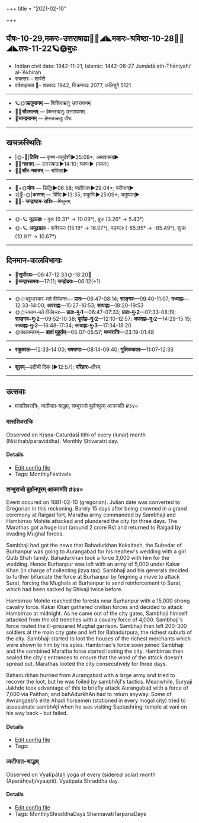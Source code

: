 +++
title = "2021-02-10"

+++
## पौषः-10-29,मकरः-उत्तराषाढा🌛🌌◢◣मकरः-श्रविष्ठा-10-28🌌🌞◢◣तपः-11-22🪐🌞बुधः
- Indian civil date: 1942-11-21, Islamic: 1442-06-27 Jumādā ath-Thāniyah/ al-ʾĀkhirah
- संवत्सरः - शार्वरी
- वर्षसङ्ख्या 🌛- शकाब्दः 1942, विक्रमाब्दः 2077, कलियुगे 5121
___________________
- 🪐🌞**ऋतुमानम्** — शिशिरऋतुः उत्तरायणम्
- 🌌🌞**सौरमानम्** — हेमन्तऋतुः उत्तरायणम्
- 🌛**चान्द्रमानम्** — हेमन्तऋतुः पौषः
___________________


## खचक्रस्थितिः
- |🌞-🌛|**तिथिः** — कृष्ण-चतुर्दशी►25:09*; अमावास्या►  
- 🌌🌛**नक्षत्रम्** — उत्तराषाढा►14:10; श्रवणः► (मकरः)  
- 🌌🌞**सौर-नक्षत्रम्** — श्रविष्ठा►  
___________________
- 🌛+🌞**योगः** — सिद्धिः►06:58; व्यतीपातः►29:04*; वरीयान्►  
- २|🌛-🌞|**करणम्** — विष्टिः►13:35; शकुनिः►25:09*; चतुष्पात्►  
- 🌌🌛- **चन्द्राष्टम-राशिः**—मिथुनम्  
___________________
- 🌞-🪐 **मूढग्रहाः** - गुरुः (9.31° → 10.09°), बुधः (3.26° → 5.43°)
- 🌞-🪐 **अमूढग्रहाः** - शनैश्चरः (15.18° → 16.07°), मङ्गलः (-85.95° → -85.49°), शुक्रः (10.91° → 10.67°)
___________________


## दिनमान-कालविभागाः
- 🌅**सूर्योदयः**—06:47-12:33🌞️-18:20🌇  
- 🌛**चन्द्रास्तमयः**—17:11; **चन्द्रोदयः**—06:12(+1)  
___________________
- 🌞⚝भट्टभास्कर-मते वीर्यवन्तः— **प्रातः**—06:47-08:14; **साङ्गवः**—09:40-11:07; **मध्याह्नः**—12:33-14:00; **अपराह्णः**—15:27-16:53; **सायाह्नः**—18:20-19:53  
- 🌞⚝सायण-मते वीर्यवन्तः— **प्रातः-मु॰1**—06:47-07:33; **प्रातः-मु॰2**—07:33-08:19; **साङ्गवः-मु॰2**—09:52-10:38; **पूर्वाह्णः-मु॰2**—12:10-12:57; **अपराह्णः-मु॰2**—14:29-15:15; **सायाह्नः-मु॰2**—16:48-17:34; **सायाह्नः-मु॰3**—17:34-18:20  
- 🌞कालान्तरम्— **ब्राह्मं मुहूर्तम्**—05:07-05:57; **मध्यरात्रिः**—23:19-01:48  
___________________
- **राहुकालः**—12:33-14:00; **यमघण्टः**—08:14-09:40; **गुलिककालः**—11:07-12:33  
___________________
- **शूलम्**—उदीची दिक् (►12:57); **परिहारः**–क्षीरम्  
___________________

## उत्सवाः
- मासशिवरात्रिः, व्यतीपात-श्राद्धम्, शम्भुराजो बुर्हानपुरम् आक्रामति #३४०
### मासशिवरात्रिः

Observed on Kṛṣṇa-Caturdaśī tithi of every (lunar) month (Niśīthaḥ/paraviddha). Monthly Shivaratri day.

#### Details
- [Edit config file](https://github.com/jyotisham/adyatithi/tree/master/devatA/shaiva/lunar_month/tithi/00/29/mAsazivarAtriH.toml)
- Tags: MonthlyFestivals


### शम्भुराजो बुर्हानपुरम् आक्रामति #३४०

Event occured on 1681-02-10 (gregorian). Julian date was converted to Gregorian in this reckoning. Barely 15 days after being crowned in a grand ceremony at Raigad fort, Maratha army commanded by Sambhaji and Hambirrao Mohite attacked and plundered the city for three days. The Marathas got a huge loot (around 2 crore Rs) and returned to Raigad by evading Mughal forces.

Sambhaji had got the news that Bahadurkhan Kokaltash, the Subedar of Burhanpur was going to Aurangabad for his nephew's wedding with a girl Qutb Shah family. Bahadurkhan took a force 3,000 with him for the wedding. Hence Burhanpur was left with an army of 5,000 under Kakar Khan (in charge of collecting jizya tax). Sambhaji and his generals decided to further bifurcate the force at Burhanpur by feigning a move to attack Surat, forcing the Mughals at Burhanpur to send reinforcement to Surat, which had been sacked by Shivaji twice before.

Hambirrao Mohite reached the forests near Burhanpur with a 15,000 strong cavalry force. Kakar Khan gathered civilian forces and decided to attack Hambirrao at midnight. As he came out of the city gates, Sambhaji himself attacked from the old trenches with a cavalry force of 4,000. Sambhaji's force routed the ill-prepared Mughal garrison. Sambhaji then left 200-300 soldiers at the main city gate and left for Bahadurpura, the richest suburb of the city. Sambhaji started to loot the houses of the richest merchants which were shown to him by his spies. Hambirrao's force soon joined Sambhaji and the combined Maratha force started looting the city. Hambirrao then sealed the city's entrances to ensure that the word of the attack doesn't spread out. Marathas looted the city consecutively for three days.

Bahadurkhan hurried from Aurangabad with a large army and tried to recover the loot, but he was foiled by sambhAjI's tactics. Meanwhile, Suryaji Jakhde took advantage of this to briefly attack Aurangabad with a force of 7,000 via Paithan; and bahAdurkhAn had to return anyway. Some of Awrangzeb's elite Ahadi horsemen (stationed in every mogol city) tried to assassinate sambhAjI when he was visiting Saptashringi temple at vani on his way back - but failed.

#### Details
- [Edit config file](https://github.com/jyotisham/adyatithi/tree/master/mahApuruSha/xatra-later/gregorian/day/02/10/shambhurAjo_burhAnapuram_AkrAmati.toml)
- Tags: 


### व्यतीपात-श्राद्धम्

Observed on Vyatīpātaḥ yoga of every (sidereal solar) month (Aparāhṇaḥ/vyaapti). Vyatipata Shraddha day.

#### Details
- [Edit config file](https://github.com/jyotisham/adyatithi/tree/master/devatA/pitR/sidereal_solar_month/yoga/00/17/vyatIpAta-zrAddham.toml)
- Tags: MonthlyShraddhaDays ShannavatiTarpanaDays


